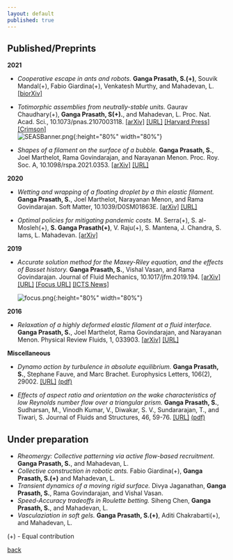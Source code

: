 ```yaml
---
layout: default
published: true
---
```

## [](#header-2) Published/Preprints

**2021**
* _Cooperative escape in ants and robots._ **Ganga Prasath, S.(+)**, Souvik Mandal(+), Fabio Giardina(+), Venkatesh Murthy, and Mahadevan, L. [[biorXiv]](https://doi.org/10.1101/2021.07.12.451633)

* _Totimorphic assemblies from neutrally-stable units._ Gaurav Chaudhary(+), **Ganga Prasath, S(+).**, and Mahadevan, L. Proc. Nat. Acad. Sci., 10.1073/pnas.2107003118.
[[arXiv]](https://arxiv.org/abs/2110.08216) [[URL]](https://www.pnas.org/content/118/42/e2107003118) [[Harvard Press]](https://www.seas.harvard.edu/news/2021/10/shape-shifting-materials-infinite-possibilities) [[Crimson]](https://www.thecrimson.com/article/2021/11/2/seas-shape-shifting-material)	
   ![SEASBanner.png]({{site.baseurl}}/figs/seas.jpg){:height="80%" width="80%"}

* _Shapes of a filament on the surface of a bubble._ **Ganga Prasath, S.**, Joel Marthelot, Rama Govindarajan, and Narayanan Menon. Proc. Roy. Soc. A, 10.1098/rspa.2021.0353. [[arXiv]](https://arxiv.org/abs/2104.09212) [[URL]](https://doi.org/10.1098/rspa.2021.0353)

**2020**
* _Wetting and wrapping of a floating droplet by a thin elastic filament._
	**Ganga Prasath, S.**, Joel Marthelot, Narayanan Menon, and Rama Govindarajan. Soft Matter, 10.1039/D0SM01863E. [[arXiv]](http://arxiv.org/abs/2010.04599) [[URL]](https://pubs.rsc.org/en/content/articlelanding/2021/sm/d0sm01863e)
    
* _Optimal policies for mitigating pandemic costs._
	M. Serra(+), S. al-Mosleh(+), **S. Ganga Prasath(+)**, V. Raju(+), S. Mantena, J. Chandra, S. Iams, L. Mahadevan. [[arXiv]](http://arxiv.org/abs/2007.11178)

**2019**
* _Accurate solution method for the Maxey-Riley equation, and the effects of Basset history._ 	**Ganga Prasath, S.**, Vishal Vasan, and Rama Govindarajan. Journal of Fluid Mechanics, 10.1017/jfm.2019.194. [[arXiv]](http://arxiv.org/abs/1808.08769) [[URL]](https://www.cambridge.org/core/journals/journal-of-fluid-mechanics/article/accurate-solution-method-for-the-maxeyriley-equation-and-the-effects-of-basset-history/C4E30D782CEA2AA72333825A97B1953C) [[Focus URL]](https://www.cambridge.org/core/journals/journal-of-fluid-mechanics/article/solving-the-inertial-particle-equation-with-memory/80362CEF656BFEBB060C4F535CFDC68D) [[ICTS News]](https://www.icts.res.in/news/icts-scientists’-research-highlighted-journal-fluid-mechanics)
	
    ![focus.png]({{site.baseurl}}/focus.png){:height="80%" width="80%"}

**2016**
* _Relaxation of a highly deformed elastic filament at a fluid interface._
	**Ganga Prasath, S.**, Joel Marthelot, Rama Govindarajan, and Narayanan Menon. Physical Review Fluids, 1, 033903. [[arXiv]](https://arxiv.org/abs/1601.07278) [[URL]](https://journals.aps.org/prfluids/abstract/10.1103/PhysRevFluids.1.033903)

**Miscellaneous**
* _Dynamo action by turbulence in absolute equilibrium._
	**Ganga Prasath, S.**, Stephane Fauve, and Marc Brachet. Europhysics Letters, 106(2), 29002. [[URL]](https://iopscience.iop.org/article/10.1209/0295-5075/106/29002) [(pdf)](https://github.com/sgangaprasath/Publications/raw/master/EPL_2014.pdf)
    
* _Effects of aspect ratio and orientation on the wake characteristics of low Reynolds number flow over a triangular prism._
	**Ganga Prasath, S.**, Sudharsan, M., Vinodh Kumar, V., Diwakar, S. V., Sundararajan, T., and Tiwari, S. Journal of Fluids and Structures, 46, 59-76. [[URL]](https://www.sciencedirect.com/science/article/pii/S0889974613002909) [(pdf)](https://github.com/sgangaprasath/Publications/raw/master/JFS_2013.pdf)

## [](#header-2) Under preparation
* _Rheomergy: Collective patterning via active flow-based recruitment_. **Ganga Prasath, S.**, and Mahadevan, L. 
* _Collective construction in robotic ants._ Fabio Giardina(+), **Ganga Prasath, S.(+)** and Mahadevan, L.
* _Transient dynamics of a moving rigid surface._ Divya Jaganathan, **Ganga Prasath, S.**, Rama Govindarajan, and Vishal Vasan.
* _Speed-Accuracy tradeoffs in Roulette betting._ Siheng Chen, **Ganga Prasath, S.**, and Mahadevan, L.
* _Vasculaziation in soft gels._ **Ganga Prasath, S.(+)**, Aditi Chakrabarti(+), and Mahadevan, L.


<!--  * **Ganga Prasath, S.**, and Mahadevan, L. _Rheomergy: Fluid flow mediated collective response_.
* Fabio Giardina, **Ganga Prasath, S.**, and Mahadevan, L. _Perspective: Embodiment through physical laws in soft-robotics_.
* **Ganga Prasath, S.**, Divya Jaganathan, and Vishal Vasan. _A primer on Unified Transform Method_.
*  Fabian Brau, **Ganga Prasath, S.**, and Benny Davidovich. _Wettability of bendable solids:
Insights from a two-dimensional, inextensible model_.-->


(+) - Equal contribution


[back](./)
